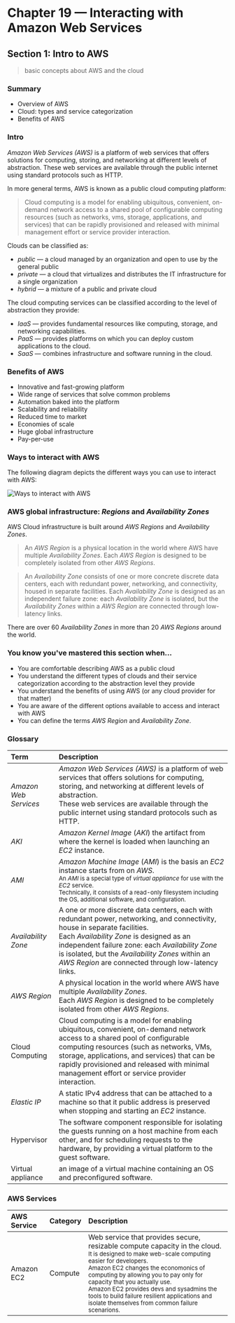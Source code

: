 # Chapter 19 &mdash; Interacting with Amazon Web Services
## Section 1: Intro to AWS
> basic concepts about AWS and the cloud

### Summary
+ Overview of AWS
+ Cloud: types and service categorization
+ Benefits of AWS

### Intro
*Amazon Web Services (AWS)* is a platform of web services that offers solutions for computing, storing, and networking at different levels of abstraction. These web services are available through the public internet using standard protocols such as HTTP.

In more general terms, AWS is known as a public cloud computing platform:
> Cloud computing is a model for enabling ubiquitous, convenient, on-demand network access to a shared pool of configurable computing resources (such as networks, vms, storage, applications, and services) that can be rapidly provisioned and released with minimal management effort or service provider interaction.

Clouds can be classified as:
+ *public* &mdash; a cloud managed by an organization and open to use by the general public
+ *private* &mdash; a cloud that virtualizes and distributes the IT infrastructure for a single organization
+ *hybrid* &mdash; a mixture of a public and private cloud

The cloud computing services can be classified according to the level of abstraction they provide:
+ *IaaS* &mdash; provides fundamental resources like computing, storage, and networking capabilities.
+ *PaaS* &mdash; provides platforms on which you can deploy custom applications to the cloud.
+ *SaaS* &mdash; combines infrastructure and software running in the cloud.

### Benefits of AWS

+ Innovative and fast-growing platform
+ Wide range of services that solve common problems
+ Automation baked into the platform
+ Scalability and reliability
+ Reduced time to market
+ Economies of scale
+ Huge global infrastructure
+ Pay-per-use

### Ways to interact with AWS

The following diagram depicts the different ways you can use to interact with AWS:

![Ways to interact with AWS](images/ways_to_access_aws.png)


### AWS global infrastructure: *Regions* and *Availability Zones*

AWS Cloud infrastructure is built around *AWS Regions* and *Availability Zones*.

> An *AWS Region* is a physical location in the world where AWS have multiple *Availability Zones*. Each *AWS Region* is designed to be completely isolated from other *AWS Regions*.

> An *Availability Zone* consists of one or more concrete discrete data centers, each with redundant power, networking, and connectivity, housed in separate facilities. Each *Availability Zone* is designed as an independent failure zone: each *Availability Zone* is isolated, but the *Availability Zones* within a *AWS Region* are connected through low-latency links.

There are over 60 *Availability Zones* in more than 20 *AWS Regions* around the world.


### You know you've mastered this section when...

+ You are comfortable describing AWS as a public cloud
+ You understand the different types of clouds and their service categorization according to the abstraction level they provide
+ You understand the benefits of using AWS (or any cloud provider for that matter)
+ You are aware of the different options available to access and interact with AWS
+ You can define the terms *AWS Region* and *Availability Zone*.

### Glossary

| Term         | Description |
| :----------- | :---------- |
| *Amazon Web Services* | *Amazon Web Services (AWS)* is a platform of web services that offers solutions for computing, storing, and networking at different levels of abstraction.<br>These web services are available through the public internet using standard protocols such as HTTP. |
| *AKI* | *Amazon Kernel Image* (*AKI*) the artifact from where the kernel is loaded when launching an *EC2* instance. |
| *AMI* | *Amazon Machine Image* (*AMI*) is the basis an *EC2* instance starts from on *AWS*.<br><small>An *AMI* is a special type of *virtual appliance* for use with the *EC2* service.<br>Technically, it consists of a read-only filesystem including the OS, additional software, and configuration.</small> |
| *Availability Zone* | A one or more discrete data centers, each with redundant power, networking, and connectivity, house in separate facilities.<br>Each *Availability Zone* is designed as an independent failure zone: each *Availability Zone* is isolated, but the *Availability Zones* within an *AWS Region* are connected through low-latency links. |
| *AWS Region* | A physical location in the world where AWS have multiple *Availability Zones*.<br> Each *AWS Region* is designed to be completely isolated from other *AWS Regions*. |
| Cloud Computing | Cloud computing is a model for enabling ubiquitous, convenient, on-demand network access to a shared pool of configurable computing resources (such as networks, VMs, storage, applications, and services) that can be rapidly provisioned and released with minimal management effort or service provider interaction. |
| *Elastic IP* | A static IPv4 address that can be attached to a machine so that it public address is preserved when stopping and starting an *EC2* instance. |
| Hypervisor | The software component responsible for isolating the guests running on a host machine from each other, and for scheduling requests to the hardware, by providing a virtual platform to the guest software. |
| Virtual appliance | an image of a virtual machine containing an OS and preconfigured software. |

### AWS Services

| AWS Service | Category | Description |
| :---------- | :------- | :---------- |
| Amazon EC2 | Compute | Web service that provides secure, resizable compute capacity in the cloud.<br><small>It is designed to make web-scale computing easier for developers.<br>Amazon EC2 changes the economonics of computing by allowing you to pay only for capacity that you actually use.<br>Amazon EC2 provides devs and sysadmins the tools to build failure resilient applications and isolate themselves from common failure scenarions.</small> |
